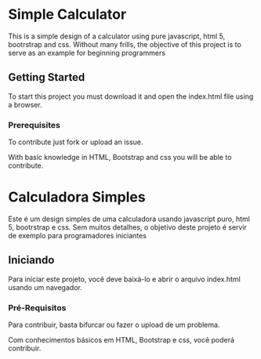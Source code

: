 # Simple Calculator

This is a simple design of a calculator using pure javascript, html 5, bootrstrap and css. Without many frills, the objective of this project is to serve as an example for beginning programmers

## Getting Started

To start this project you must download it and open the index.html file using a browser.

### Prerequisites

To contribute just fork or upload an issue.

With basic knowledge in HTML, Bootstrap and css you will be able to contribute.


# Calculadora Simples

Este é um design simples de uma calculadora usando javascript puro, html 5, bootrstrap e css. Sem muitos detalhes, o objetivo deste projeto é servir de exemplo para programadores iniciantes

## Iniciando

Para iniciar este projeto, você deve baixá-lo e abrir o arquivo index.html usando um navegador.

### Pré-Requisitos

Para contribuir, basta bifurcar ou fazer o upload de um problema.

Com conhecimentos básicos em HTML, Bootstrap e css, você poderá contribuir.